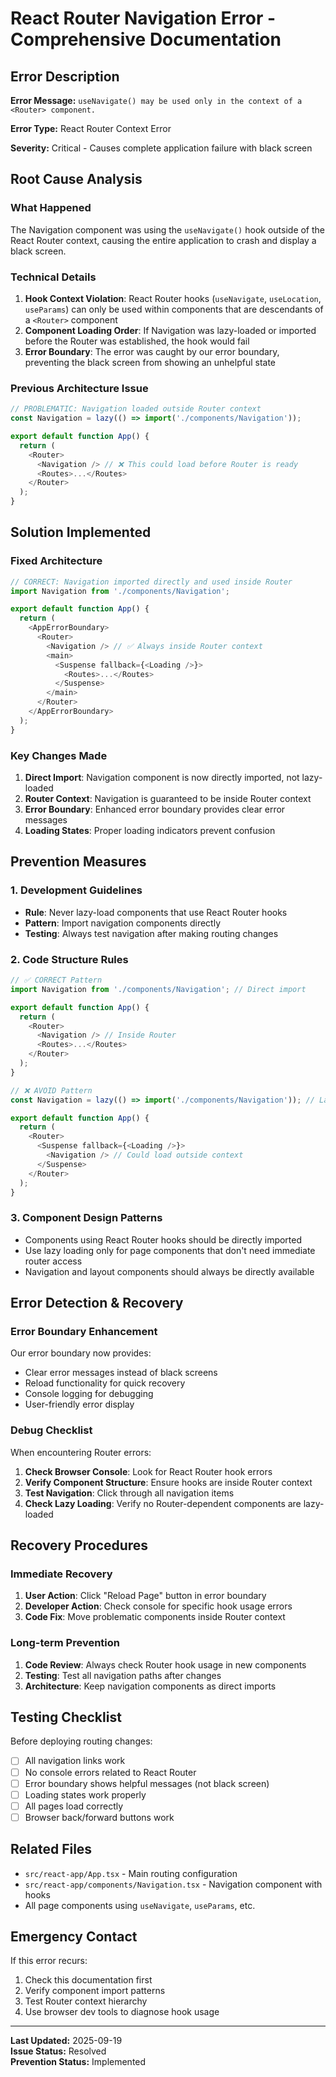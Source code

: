 # React Router Navigation Error - Comprehensive Documentation

## Error Description
**Error Message:** `useNavigate() may be used only in the context of a <Router> component.`

**Error Type:** React Router Context Error

**Severity:** Critical - Causes complete application failure with black screen

## Root Cause Analysis

### What Happened
The Navigation component was using the `useNavigate()` hook outside of the React Router context, causing the entire application to crash and display a black screen.

### Technical Details
1. **Hook Context Violation**: React Router hooks (`useNavigate`, `useLocation`, `useParams`) can only be used within components that are descendants of a `<Router>` component
2. **Component Loading Order**: If Navigation was lazy-loaded or imported before the Router was established, the hook would fail
3. **Error Boundary**: The error was caught by our error boundary, preventing the black screen from showing an unhelpful state

### Previous Architecture Issue
```typescript
// PROBLEMATIC: Navigation loaded outside Router context
const Navigation = lazy(() => import('./components/Navigation'));

export default function App() {
  return (
    <Router>
      <Navigation /> // ❌ This could load before Router is ready
      <Routes>...</Routes>
    </Router>
  );
}
```

## Solution Implemented

### Fixed Architecture
```typescript
// CORRECT: Navigation imported directly and used inside Router
import Navigation from './components/Navigation';

export default function App() {
  return (
    <AppErrorBoundary>
      <Router>
        <Navigation /> // ✅ Always inside Router context
        <main>
          <Suspense fallback={<Loading />}>
            <Routes>...</Routes>
          </Suspense>
        </main>
      </Router>
    </AppErrorBoundary>
  );
}
```

### Key Changes Made
1. **Direct Import**: Navigation component is now directly imported, not lazy-loaded
2. **Router Context**: Navigation is guaranteed to be inside Router context
3. **Error Boundary**: Enhanced error boundary provides clear error messages
4. **Loading States**: Proper loading indicators prevent confusion

## Prevention Measures

### 1. Development Guidelines
- **Rule**: Never lazy-load components that use React Router hooks
- **Pattern**: Import navigation components directly
- **Testing**: Always test navigation after making routing changes

### 2. Code Structure Rules
```typescript
// ✅ CORRECT Pattern
import Navigation from './components/Navigation'; // Direct import

export default function App() {
  return (
    <Router>
      <Navigation /> // Inside Router
      <Routes>...</Routes>
    </Router>
  );
}

// ❌ AVOID Pattern
const Navigation = lazy(() => import('./components/Navigation')); // Lazy load with hooks

export default function App() {
  return (
    <Router>
      <Suspense fallback={<Loading />}>
        <Navigation /> // Could load outside context
      </Suspense>
    </Router>
  );
}
```

### 3. Component Design Patterns
- Components using React Router hooks should be directly imported
- Use lazy loading only for page components that don't need immediate router access
- Navigation and layout components should always be directly available

## Error Detection & Recovery

### Error Boundary Enhancement
Our error boundary now provides:
- Clear error messages instead of black screens
- Reload functionality for quick recovery
- Console logging for debugging
- User-friendly error display

### Debug Checklist
When encountering Router errors:
1. **Check Browser Console**: Look for React Router hook errors
2. **Verify Component Structure**: Ensure hooks are inside Router context
3. **Test Navigation**: Click through all navigation items
4. **Check Lazy Loading**: Verify no Router-dependent components are lazy-loaded

## Recovery Procedures

### Immediate Recovery
1. **User Action**: Click "Reload Page" button in error boundary
2. **Developer Action**: Check console for specific hook usage errors
3. **Code Fix**: Move problematic components inside Router context

### Long-term Prevention
1. **Code Review**: Always check Router hook usage in new components
2. **Testing**: Test all navigation paths after changes
3. **Architecture**: Keep navigation components as direct imports

## Testing Checklist

Before deploying routing changes:
- [ ] All navigation links work
- [ ] No console errors related to React Router
- [ ] Error boundary shows helpful messages (not black screen)
- [ ] Loading states work properly
- [ ] All pages load correctly
- [ ] Browser back/forward buttons work

## Related Files
- `src/react-app/App.tsx` - Main routing configuration
- `src/react-app/components/Navigation.tsx` - Navigation component with hooks
- All page components using `useNavigate`, `useParams`, etc.

## Emergency Contact
If this error recurs:
1. Check this documentation first
2. Verify component import patterns
3. Test Router context hierarchy
4. Use browser dev tools to diagnose hook usage

---

**Last Updated:** 2025-09-19  
**Issue Status:** Resolved  
**Prevention Status:** Implemented
